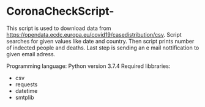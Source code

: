# CoronaCheckScript-
This script is used to download data from https://opendata.ecdc.europa.eu/covid19/casedistribution/csv. Script searches for given values like date and country. Then script prints number of indected people and deaths. Last step is sending an e mail nottification to given email adress.

Programming language: Python version 3.7.4
Required libbraries:
- csv
- requests 
- datetime
- smtplib
